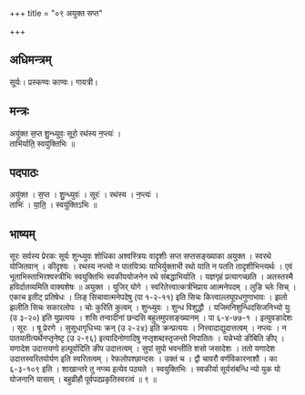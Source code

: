 +++
title = "०९ अयुक्त सप्त"

+++
## अधिमन्त्रम्
सूर्यः। प्रस्कण्वः काण्वः। गायत्री।

## मन्त्रः
अयु॑क्त स॒प्त शु॒न्ध्युवः॒ सूरो॒ रथ॑स्य न॒प्त्यः॑ ।  
ताभि॑र्याति॒ स्वयु॑क्तिभिः ॥

## पदपाठः
अयु॑क्त । स॒प्त । शु॒न्ध्युवः॑ । सूरः॑ । रथ॑स्य । न॒प्त्यः॑ ।  
ताभिः॑ । या॒ति॒ । स्वयु॑क्तिऽभिः ॥

## भाष्यम्
सूरः सर्वस्य प्रेरकः सूर्यः शुन्ध्युवः शोधिका अश्वस्त्रियः वादृशीः सप्त सप्तसङ्ख्याका अयुक्त । स्वरथे योजितवान् । कीदृश्यः । रथस्य नप्त्यो न पातयित्र्यः याभिर्युक्ताभी रथो याति न पतति तादृशीभिन्त्यर्थः । एवं भूताभिस्ताभिरश्वस्त्रीभिः स्वयुक्तिभिः स्वकीययोजनेन रथे संबद्धाभिर्याति । यज्ञगृहं प्रत्यागच्छति । अतस्तस्मै हविर्दातव्यमिति वाक्यशेषः ॥ अयुक्त । युजिर् योगे । स्वरितेत्त्वात्कर्त्रभिप्राय आत्मनेपदम् । लुङि च्लेः सिच् । एकाच इतीट् प्रतिषेधः । लिङ् सिचावात्मनेपदेषु (पा १-२-११) इति सिचः कित्त्वाल्लघूपधगुणाभावः । झलो झलीति सिचः सकारलोपः । चोः कुरिति कुत्वम् । शुन्ध्युवः । शुन्ध विशुद्धौ । यजिमनिशुन्धिदसिजनिभ्यो युः (उ ३-२०) इति युप्रत्ययः । शसि तन्वादीनां छन्दसि बहुलमुपसङ्ख्यानम् । पा ६-४-७७-१ । इत्युवङादेशः । सूरः । षू प्रेरणे । सुसूधागृधिभ्यः क्रन् (उ २-२४) इति क्रन्प्रत्ययः । नित्त्वादाद्युदात्तत्वम् । नप्त्यः । न पातयतीत्यर्थेनप्तृनेष्टृ (उ २-९६) इत्यादिनोणादिषु नप्तृशब्दस्तृजन्तो निपातितः । यन्नेभ्यो ङीबिति ङीप् । यणादेश उदात्तयणो हल्पूर्वादिति ङीप उदात्तत्वम् । सुपां सुपो भवन्तीति शसो जसादेशः । ततो यणादेश उदात्तस्वरितयोर्यण इति स्वरितत्वम् । रेफलोपश्छान्दसः । उक्तं च । द्वौ चापरौ वर्णविकारनाशौ । का ६-३-१०९ इति । शाखान्तरे तु नप्त्र्य इत्येव पठ्यते । स्वयुक्तिभिः । स्वकीर्या सूर्यसंबन्धि न्यो युक यो योजनानि यासाम् । बहुव्रीहौ पूर्वपदप्रकृतिस्वरत्वं ॥ ९ ॥